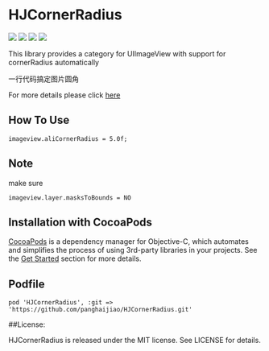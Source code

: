 # HJCornerRadius

![](https://img.shields.io/badge/build-passing-brightgreen.svg)
![](https://img.shields.io/badge/pod-v0.4.1-blue.svg)
![](https://img.shields.io/badge/language-objc-5787e5.svg)
![](https://img.shields.io/badge/license-MIT-brightgreen.svg)  

This library provides a category for UIImageView with support for cornerRadius automatically

一行代码搞定图片圆角

For more details please click [here](http://www.olinone.com/?p=484)

## How To Use

```
imageview.aliCornerRadius = 5.0f;
```

## Note

make sure

```
imageview.layer.masksToBounds = NO
```

## Installation with CocoaPods

[CocoaPods](http://cocoapods.org/) is a dependency manager for Objective-C, which automates and simplifies the process of using 3rd-party libraries in your projects. See the [Get Started](http://cocoapods.org/#get_started) section for more details.

## Podfile

```
pod 'HJCornerRadius', :git => 'https://github.com/panghaijiao/HJCornerRadius.git'
```


##License:  

HJCornerRadius is released under the MIT license. See LICENSE for details.
